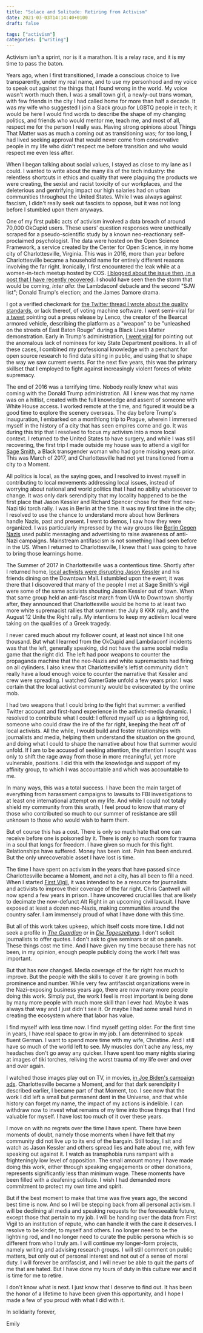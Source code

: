 ```yaml
---
title: "Solace and Solitude: Retiring from Activism"
date: 2021-03-03T14:14:40+0100
draft: false

tags: ["activism"]
categories: ["writing"]
---
```


Activism isn't a sprint, nor is it a marathon. It is a relay race, and it is my time to pass the baton.

<!--more-->

Years ago, when I first transitioned, I made a conscious choice to live transparently, under my real name, and to use my personhood and my voice to speak out against the things that I found wrong in the world. My voice wasn't worth much then. I was a small town girl, a newly-out trans woman, with few friends in the city I had called home for more than half a decade. It was my wife who suggested I join a Slack group for LGBTQ people in tech; it would be here I would find words to describe the shape of my changing politics, and friends who would mentor me, teach me, and most of all, respect me for the person I really was. Having strong opinions about Things That Matter was as much a coming out as transitioning was; for too long, I had lived seeking approval that would never come from conservative people in my life who didn't respect me before transition and who would respect me even less after.

When I began talking about social values, I stayed as close to my lane as I could. I wanted to write about the many ills of the tech industry: the relentless shortcuts in ethics and quality that were plaguing the products we were creating, the sexist and racist toxicity of our workplaces, and the deleterious and gentrifying impact our high salaries had on urban communities throughout the United States. While I was always against fascism, I didn't really seek out fascists to oppose, but it was not long before I stumbled upon them anyways.

One of my first public acts of activism involved a data breach of around 70,000 OkCupid users. These users' question responses were unethically scraped for a pseudo-scientific study by a known neo-reactionary self-proclaimed psychologist. The data were hosted on the Open Science Framework, a service created by the Center for Open Science, in my home city of Charlottesville, Virginia. This was in 2016, more than year before Charlottesville became a household name for entirely different reasons involving the far right. Ironically, I first encountered the leak while at a women-in-tech meetup hosted by COS. [I blogged about the issue then, in a post that I have recently recovered](../when-open-science-isnt-the-okcupid-data-breach/). I should have seen then the storm that would be coming, _inter alia_: the Lambdaconf debacle and the second "SJW list"; Donald Trump's election; and the James Damore drama.

I got a verified checkmark for [the Twitter thread I wrote about the quality standards](https://twitter.com/EmilyGorcenski/status/802148854875439104?s=20), or lack thereof, of voting machine software. I went semi-viral for [a tweet](https://twitter.com/EmilyGorcenski/status/752335310915244033?s=20) pointing out a press release by Lenco, the creator of the Bearcat armored vehicle, describing the platform as a "weapon" to be "unleashed on the streets of East Baton Rouge" during a Black Lives Matter demonstration. Early in Trump's administration, [I went viral](https://twitter.com/EmilyGorcenski/status/824695356436815872?s=20) for pointing out the anomalous lack of nominees for key State Department positions. In all of these cases, I combined my professional knowledge with a penchant for open source research to find data sitting in public, and using that to shape the way we saw current events. For the next five years, this was the primary skillset that I employed to fight against increasingly violent forces of white supremacy.

The end of 2016 was a terrifying time. Nobody really knew what was coming with the Donald Trump administration. All I knew was that my name was on a hitlist, created with the full knowledge and assent of someone with White House access. I worked remote at the time, and figured it would be a good time to explore the scenery overseas. The day before Trump's inauguration, I embarked on a monthlong trip to Prague, wherein I immersed myself in the history of a city that has seen empires come and go. It was during this trip that I resolved to focus my activism into a more local context. I returned to the United States to have surgery, and while I was still recovering, the first trip I made outside my house was to attend a vigil for [Sage Smith](https://www.glaad.org/tags/sage-smith?response_type=embed), a Black transgender woman who had gone missing years prior. This was March of 2017, and Charlottesville had not yet transitioned from a city to a Moment.

All politics is local, as the saying goes, and I resolved to invest myself in contributing to local movements addressing local issues, instead of worrying about national and world politics that I had no ability whatsoever to change. It was only dark serendipity that my locality happened to be the first place that Jason Kessler and Richard Spencer chose for their first neo-Nazi tiki torch rally. I was in Berlin at the time. It was my first time in the city; I resolved to use the chance to understand more about how Berliners handle Nazis, past and present. I went to demos, I saw how they were organized. I was particularly impressed by the way groups like [Berlin Gegen Nazis](https://berlin-gegen-nazis.de/en/) used public messaging and advertising to raise awareness of anti-Nazi campaigns. Mainstream antifascism is not something I had seen before in the US. When I returned to Charlottesville, I knew that I was going to have to bring those learnings home.

The Summer of 2017 in Charlottesville was a contentious time. Shortly after I returned home, [local activists were disrupting Jason Kessler](https://twitter.com/EmilyGorcenski/status/870449658098855936?s=20) and his friends dining on the Downtown Mall. I stumbled upon the event; it was there that I discovered that many of the people I met at Sage Smith's vigil were some of the same activists shouting Jason Kessler out of town. When that same group held an anti-fascist march from UVA to Downtown shortly after, they announced that Charlottesville would be home to at least two more white supremacist rallies that summer: the July 8 KKK rally, and the August 12 Unite the Right rally. My intentions to keep my activism local were taking on the qualities of a Greek tragedy.

I never cared much about my follower count, at least not since I hit one thousand. But what I learned from the OkCupid and Lambdaconf incidents was that the left, generally speaking, did not have the same social media game that the right did. The left had poor weapons to counter the propaganda machine that the neo-Nazis and white supremacists had firing on all cylinders. I also knew that Charlottesville's leftist community didn't really have a loud enough voice to counter the narrative that Kessler and crew were spreading. I watched GamerGate unfold a few years prior. I was certain that the local activist community would be eviscerated by the online mob.

I had two weapons that I could bring to the fight that summer: a verified Twitter account and first-hand experience in the activist-media dynamic. I resolved to contribute what I could: I offered myself up as a lightning rod, someone who could draw the ire of the far right, keeping the heat off of local activists. All the while, I would build and foster relationships with journalists and media, helping them understand the situation on the ground, and doing what I could to shape the narrative about how that summer would unfold. If I am to be accused of seeking attention, the attention I sought was only to shift the rage away from those in more meaningful, yet more vulnerable, positions. I did this with the knowledge and support of my affinity group, to which I was accountable and which was accountable to me.

In many ways, this was a total success. I have been the main target of everything from harassment campaigns to lawsuits to FBI investigations to at least one international attempt on my life. And while I could not totally shield my community from this wrath, I feel proud to know that many of those who contributed so much to our summer of resistance are still unknown to those who would wish to harm them.

But of course this has a cost. There is only so much hate that one can receive before one is poisoned by it. There is only so much room for trauma in a soul that longs for freedom. I have given so much for this fight. Relationships have suffered. Money has been lost. Pain has been endured. But the only unrecoverable asset I have lost is time.

The time I have spent on activism in the years that have passed since Charlottesville became a Moment, and not a city, has all been to fill a need. When I started [First Vigil](https://www.first-vigil.com), it was intended to be a resource for journalists and activists to improve their coverage of the far right. Chris Cantwell will now spend a few years in prison. I have uncovered crucial lies that are likely to decimate the now-defunct Alt Right in an upcoming civil lawsuit. I have exposed at least a dozen neo-Nazis, making communities around the country safer. I am immensely proud of what I have done with this time.

But all of this work takes upkeep, which itself costs more time. I did not seek a profile in [_The Guardian_](https://www.theguardian.com/us-news/2020/oct/01/white-supremacist-protest-activism-emily-gorcenski) or in [_Die Tageszeitung_](https://taz.de/Emily-Gorcenski-enttarnt-US-Neonazis/!5749588/). I don't solicit journalists to offer quotes. I don't ask to give seminars or sit on panels. These things cost me time. And I have given my time because there has not been, in my opinion, enough people publicly doing the work I felt was important.

But that has now changed. Media coverage of the far right has much to improve. But the people with the skills to cover it are growing in both prominence and number. While very few antifascist organizations were in the Nazi-exposing business years ago, there are now many more people doing this work. Simply put, the work I feel is most important is being done by many more people with much more skill than I ever had. Maybe it was always that way and I just didn't see it. Or maybe I had some small hand in creating the ecosystem where that labor has value.

I find myself with less time now. I find myself getting older. For the first time in years, I have real space to grow in my job. I am determined to speak fluent German. I want to spend more time with my wife, Christine. And I still have so much of the world left to see. My muscles don't ache any less, my headaches don't go away any quicker. I have spent too many nights staring at images of tiki torches, reliving the worst trauma of my life over and over and over again.

I watched those images play out on TV, in movies, [in Joe Biden's campaign ads](https://twitter.com/i/status/1324796960503668739). Charlottesville became a Moment, and for that dark serendipity I described earlier, I became part of that Moment, too. I see now that the work I did left a small but permanent dent in the Universe, and that while history can forget my name, the impact of my actions is indelible. I can withdraw now to invest what remains of my time into those things that I find valuable for myself. I have lost too much of it over these years.

I move on with no regrets over the time I have spent. There have been moments of doubt, namely those moments when I have felt that my community did not live up to its end of the bargain. Still today, I sit and watch as Jason Kessler and others spread lies and hate about me, with few speaking out against it. I watch as transphobia runs rampant with a frighteningly low level of opposition. The small amount money I have made doing this work, either through speaking engagements or other donations, represents significantly less than minimum wage. These moments have been filled with a deafening solitude. I wish I had demanded more commitment to protect my own time and spirit. 

But if the best moment to make that time was five years ago, the second best time is now. And so I will be stepping back from all personal activism. I will be declining all media and speaking requests for the foreseeable future, except those that pertain to my job. I will be handing over the data from First Vigil to an institution of repute, who can handle it with the care it deserves. I resolve to be kinder, to myself and others. I no longer need to be the lightning rod, and I no longer need to curate the public persona which is so different from who I truly am. I will continue my longer-form projects, namely writing and advising research groups. I will still comment on public matters, but only out of personal interest and not out of a sense of moral duty. I will forever be antifascist, and I will never be able to quit the parts of me that are hated. But I have done my tours of duty in this culture war and it is time for me to retire.

I don't know what is next. I just know that I deserve to find out. It has been the honor of a lifetime to have been given this opportunity, and I hope I made a few of you proud with what I did with it.

In solidarity forever,

Emily
